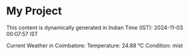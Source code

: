 # My Project

This content is dynamically generated in Indian Time (IST): 2024-11-03 00:07:57 IST


Current Weather in Coimbatore:
Temperature: 24.88 °C
Condition: mist
